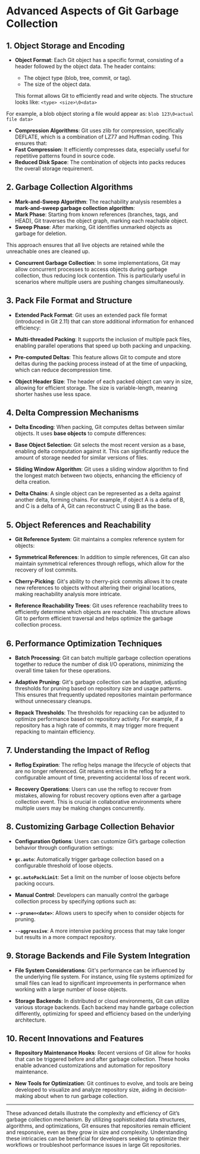 # Advanced Aspects of Git Garbage Collection

## 1. Object Storage and Encoding

- **Object Format**: Each Git object has a specific format, consisting of a header followed by the object data. The header contains:
  - The object type (blob, tree, commit, or tag).
  - The size of the object data.

  This format allows Git to efficiently read and write objects. The structure looks like:
`<type> <size>\0<data>`

For example, a blob object storing a file would appear as:
`blob 123\0<actual file data>`


- **Compression Algorithms**: Git uses zlib for compression, specifically DEFLATE, which is a combination of LZ77 and Huffman coding. This ensures that:
- **Fast Compression**: It efficiently compresses data, especially useful for repetitive patterns found in source code.
- **Reduced Disk Space**: The combination of objects into packs reduces the overall storage requirement.

## 2. Garbage Collection Algorithms

- **Mark-and-Sweep Algorithm**: The reachability analysis resembles a **mark-and-sweep garbage collection algorithm**:
- **Mark Phase**: Starting from known references (branches, tags, and HEAD), Git traverses the object graph, marking each reachable object.
- **Sweep Phase**: After marking, Git identifies unmarked objects as garbage for deletion.

This approach ensures that all live objects are retained while the unreachable ones are cleaned up.

- **Concurrent Garbage Collection**: In some implementations, Git may allow concurrent processes to access objects during garbage collection, thus reducing lock contention. This is particularly useful in scenarios where multiple users are pushing changes simultaneously.

## 3. Pack File Format and Structure

- **Extended Pack Format**: Git uses an extended pack file format (introduced in Git 2.11) that can store additional information for enhanced efficiency:
- **Multi-threaded Packing**: It supports the inclusion of multiple pack files, enabling parallel operations that speed up both packing and unpacking.
- **Pre-computed Deltas**: This feature allows Git to compute and store deltas during the packing process instead of at the time of unpacking, which can reduce decompression time.

- **Object Header Size**: The header of each packed object can vary in size, allowing for efficient storage. The size is variable-length, meaning shorter hashes use less space.

## 4. Delta Compression Mechanisms

- **Delta Encoding**: When packing, Git computes deltas between similar objects. It uses **base objects** to compute differences:
- **Base Object Selection**: Git selects the most recent version as a base, enabling delta computation against it. This can significantly reduce the amount of storage needed for similar versions of files.
- **Sliding Window Algorithm**: Git uses a sliding window algorithm to find the longest match between two objects, enhancing the efficiency of delta creation.

- **Delta Chains**: A single object can be represented as a delta against another delta, forming chains. For example, if object A is a delta of B, and C is a delta of A, Git can reconstruct C using B as the base.

## 5. Object References and Reachability

- **Git Reference System**: Git maintains a complex reference system for objects:
- **Symmetrical References**: In addition to simple references, Git can also maintain symmetrical references through reflogs, which allow for the recovery of lost commits.
- **Cherry-Picking**: Git's ability to cherry-pick commits allows it to create new references to objects without altering their original locations, making reachability analysis more intricate.

- **Reference Reachability Trees**: Git uses reference reachability trees to efficiently determine which objects are reachable. This structure allows Git to perform efficient traversal and helps optimize the garbage collection process.

## 6. Performance Optimization Techniques

- **Batch Processing**: Git can batch multiple garbage collection operations together to reduce the number of disk I/O operations, minimizing the overall time taken for these operations.

- **Adaptive Pruning**: Git's garbage collection can be adaptive, adjusting thresholds for pruning based on repository size and usage patterns. This ensures that frequently updated repositories maintain performance without unnecessary cleanups.

- **Repack Thresholds**: The thresholds for repacking can be adjusted to optimize performance based on repository activity. For example, if a repository has a high rate of commits, it may trigger more frequent repacking to maintain efficiency.

## 7. Understanding the Impact of Reflog

- **Reflog Expiration**: The reflog helps manage the lifecycle of objects that are no longer referenced. Git retains entries in the reflog for a configurable amount of time, preventing accidental loss of recent work.

- **Recovery Operations**: Users can use the reflog to recover from mistakes, allowing for robust recovery options even after a garbage collection event. This is crucial in collaborative environments where multiple users may be making changes concurrently.

## 8. Customizing Garbage Collection Behavior

- **Configuration Options**: Users can customize Git’s garbage collection behavior through configuration settings:
- **`gc.auto`**: Automatically trigger garbage collection based on a configurable threshold of loose objects.
- **`gc.autoPackLimit`**: Set a limit on the number of loose objects before packing occurs.

- **Manual Control**: Developers can manually control the garbage collection process by specifying options such as:
- **`--prune=<date>`**: Allows users to specify when to consider objects for pruning.
- **`--aggressive`**: A more intensive packing process that may take longer but results in a more compact repository.

## 9. Storage Backends and File System Integration

- **File System Considerations**: Git's performance can be influenced by the underlying file system. For instance, using file systems optimized for small files can lead to significant improvements in performance when working with a large number of loose objects.

- **Storage Backends**: In distributed or cloud environments, Git can utilize various storage backends. Each backend may handle garbage collection differently, optimizing for speed and efficiency based on the underlying architecture.

## 10. Recent Innovations and Features

- **Repository Maintenance Hooks**: Recent versions of Git allow for hooks that can be triggered before and after garbage collection. These hooks enable advanced customizations and automation for repository maintenance.

- **New Tools for Optimization**: Git continues to evolve, and tools are being developed to visualize and analyze repository size, aiding in decision-making about when to run garbage collection.

---

These advanced details illustrate the complexity and efficiency of Git’s garbage collection mechanism. By utilizing sophisticated data structures, algorithms, and optimizations, Git ensures that repositories remain efficient and responsive, even as they grow in size and complexity. Understanding these intricacies can be beneficial for developers seeking to optimize their workflows or troubleshoot performance issues in large Git repositories.

